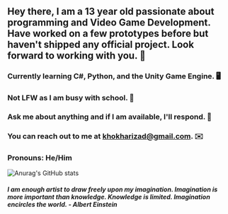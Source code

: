 ## Hey there, I am a 13 year old passionate about programming and Video Game Development. Have worked on a few prototypes before but haven't shipped any official project. Look forward to working with you. 🙂

###  Currently learning C#, Python, and the Unity Game Engine. 🖥️

###  Not LFW as I am busy with school. 🏫

###  Ask me about anything and if I am available, I'll respond. 💬

###  You can reach out to me at khokharizad@gmail.com. ✉️ 

###  Pronouns: He/Him 
 
![Anurag's GitHub stats](https://github-readme-stats.vercel.app/api?username=IK-49&count_private=true&show_icons=true&theme=dracula)

#### *I am enough artist to draw freely upon my imagination. Imagination is more important than knowledge. Knowledge is limited. Imagination encircles the world. - Albert Einstein*

